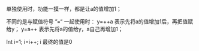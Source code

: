 单独使用时，功能一摸一样，都是让a的值增加1；

不同的是与赋值符号 ”=“ 一起使用时：
		y=++a 表示先将a的值增加1后，再把值赋给y；
		y=a++ 表示先将a的值给y，a自己再增加1；

Int i=1;
i=i++;
i 最终的值是0

